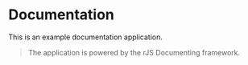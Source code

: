 # Documentation

This is an example documentation application.

> The application is powered by the rJS Documenting framework.